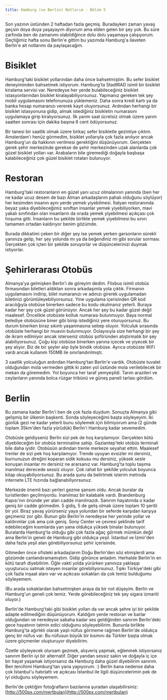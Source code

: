 ```yaml
---
title: Hamburg (ve Berlin) Notlarım - Bölüm 5
---
```


Son yazının üstünden 2 haftadan fazla geçmiş. Buradayken zaman yavaş geçsin doya doya yaşayayım diyorum ama elden gelen bir şey yok. Bu süre zarfında ben de zamanımı olabildiğince dolu dolu yaşamaya çalışıyorum. Geçtiğimiz hafta sonu Berlin'e gittim bu yazımda Hamburg'a ilaveten Berlin'e ait notlarımı da paylaşacağım.

# Bisiklet

Hamburg'taki bisiklet yollarından daha önce bahsetmiştim. Bu sefer bisiklet deneyiminden bahsetmek istiyorum. Hamburg'ta StadtRAD isimli bir bisiklet kiralama servisi var. Neredeyse her yerde bulabileceğiniz bisiklet istasyonlarından bisiklet kiralayabiliyorsunuz. Yapmanız gereken tek şey mobil uygulamasını telefonunuza yüklemeniz. Daha sonra kredi kartı ya da banka hesap numaranızı vererek kayıt oluyorsunuz. Ardından herhangi bir bisiklet istasyonuna gidip, almak istediğiniz bisikletin numarasını uygulamaya girip kiralıyorsunuz. İlk yarım saat ücretsiz olmak üzere yarım saatten sonrası için dakika başına 6 cent ödüyorsunuz. 

Bir tanesi bir saatlik olmak üzere birkaç sefer bisikletle gezintiye çıktım. Amsterdam'ı henüz görmedim, bisiklet yollarıyla çok fazla anılıyor ancak Hamburg'un da hakkının verilmesi gerektiğini düşünüyorum. Gerçekten gerek şehir merkezinde gerekse de şehir merkezinden uzak alanlarda çok güzel bisiklet yolları var. Arabaların bile giremediği doğayla başbaşa kalabileceğiniz çok güzel bisiklet rotaları bulunuyor. 

# Restoran

Hamburg'taki restoranların en güzel yanı ucuz olmalarının yanında (ben her ne kadar ucuz desem de bazı Alman arkadaşlarım pahalı olduğunu söylüyor) her kesimden insanın aynı yerde yemek yiyebilmesi. İtalyan restoranında beyaz yaka diyebileceğimiz sınıftan insanlar yemek yiyebiliyorken, mavi yakalı sınıfından olan insanların da orada yemek yiyebilmesi açıkçası çok hoşuma gitti. İnsanların bu şekilde birlikte yemek yiyebilmesi bu sınırı tamamen ortadan kaldırıyor benim gözümde. 

Burada dikkatimi çeken bir diğer şey ise yemek yerken garsonların sürekli yanınıza gelip, her şey yolunda mı ya da beğendiniz mi gibi sorular sorması. Gerçekten çok içten bir şekilde soruyorlar ve düşüncelerinizi duymak istiyorlar.


# Şehirlerarası Otobüs

Almanya'ya gelmişken Berlin'i de göreyim dedim. Flixbus isimli otobüs firmasından biletleri aldıktan sonra arkadaşımla yola çıktık. Firmanın uygulamasını indirip, bilet numaranızı ve adınızı girerek uygulamadan biletinizi görüntüleyebiliyorsunuz. Yine uygulama içerisinden QR kod aracılığıyla otobüse binerken sadece bu kodu okutmanız yeterli. Buraya kadar her şey çok güzel görünüyor. Ancak her şey bu kadar güzel değil maalesef. Öncelikle otobüste koltuk numarası bulunmuyor. Baya normal belediye otobüsüne biner gibi binip istediğiniz yere oturuyorsunuz. Bu durum binerken biraz sıkıntı yaşanmasına sebep oluyor. Yolculuk sırasında otobüste herhangi bir muavin bulunmuyor. Dolayısıyla size herhangi bir şey de ikram edilmiyor ancak isterseniz otobüs şoföründen atıştırmalık bir şey alabiliyorsunuz. Çoğu kişi otobüse binerken yanına içecek ve yiyecek bir şey alıyor. Biz de bir şeyler alıp öyle bindik otobüse. Ayrıca otobüste WiFi vardı ancak kullanım 150MB ile sınırlandırılmıştı.

3 saatlik yolculuğun ardından Hamburg'tan Berlin'e vardık. Otobüste tuvalet olduğundan mola vermeden gittik ki zaten yol üstünde mola verilebilecek bir mekan da göremedim. Yol boyunca her taraf yemyeşildi. Tarım arazileri ve ceylanların yanında bolca rüzgar tribünü ve güneş paneli tarlası gördüm.

# Berlin

Bu zamana kadar Berlin'i ben de çok fazla duydum. Sonuçta Almanya gibi gelişmiş bir ülkenin başkenti. Sonda söyleyeceğimi başta söyleyeyim. İki günlük gezi ne kadar yeterli bunu söylemek için bilmiyorum ama (2 günde toplam 35km'den fazla yürüdük) Berlin'i Hamburg kadar sevemedim.

Otobüsle geldiyseniz Berlin sizi pek de hoş karşılamıyor. Gerçekten kötü diyebileceğim bir otobüs terminaline sahip. Gaziantep'teki otobüs terminali bile daha iyidir. Otobüsün ardından trenle merkeze seyahat ettim. Maalesef trenler de sizi pek hoş karşılamıyor. Trende uyuyan evsizler mi dersiniz, burnunuzun direğini koparan sidik kokusu mu dersiniz, yüksek sesle konuşan insanlar mı dersiniz ne ararsanız var. Hamburg'ta toplu taşıma inanılmaz derecede sessiz oluyor. Çok rahat bir şekilde yolculuk boyunca kitap okuyabiliyorsunuz. Bu arada şunu da belirtmek isterim metroda internete LTE hızında bağlanabiliyorsunuz.

Merkezde önemli bazı yerleri gezme şansım oldu. Ancak buralar da turistlerden geçilmiyordu. İnanılmaz bir kalabalık vardı. Brandenburg Kapısı'nın önünde yer alan cadde inanılmazdı. Sanırım hayatımda o kadar geniş bir cadde görmedim. 5 gidiş, 5 de geliş olmak üzere toplam 10 şeritli bir yol. Biraz yavaş yürürseniz yaya yolundan bir seferde karşıdan karşıya geçmeniz zor gibi. Bunun gibi Berlin'in neredeyse her yerinde yollar ve kaldırımlar çok ama çok geniş. Sony Center ve çevresi şeklinde tarif edebileceğim kısımlarda yan yana oldukça yüksek binalar bulunuyor. Buralarda Hamburg'ta olduğu gibi çok fazla ağaç görmek mümkün değil ama Berlin'in geneli de Hamburg gibi oldukça yeşil. İstanbul ve İzmir'den daha fazla yeşil alan görebiliyorsunuz şehir içerisinde.

Gitmeden önce ofisteki arkadaşlarım Doğu Berlin'den söz etmişlerdi ama gözümde canlandıramamıştım. Gidip görünce anladım. Herhalde Berlin'in en kötü tarafı diyebilirim. Öğle vakti yolda yürürken yanınıza yaklaşıp uyuşturucu satmak isteyen insanlar görebiliyorsunuz. Tıpkı Türkiye'deki gibi çok fazla inşaat alanı var ve açıkcası sokakları da çok temiz bulduğumu söyleyemem.

(Bu arada sokaklardan bahsetmişken araya da bir not düşeyim. Berlin ve Hamburg'un geneli çok temiz. Yerde görebileceğiniz tek şey sigara izmariti oluyor.)

Berlin'de Hamburg'taki gibi bisiklet yolları da var ancak şehre iyi bir şekilde adapte edilmediğini düşünüyorum. Kaldığım yerde restoran ve barlar olduğundan ve neredeyse sabaha kadar ses geldiğinden sanırım Berlin'deki gece hayatının tatmin edici olduğunu söyleyebilirim. Bununla birlikte Hamburg'ta ağırlıklı olarak yaşlı nüfus görmeme rağmen Berlin'de oldukça genç bir nüfus var. Bu nüfusun büyük bir kısmını da Türkler başta olmak üzere göçmenler oluşturuyor diyebilirim.

Özetle söyleyecek olursam gezmek, alışveriş yapmak, eğlenmek istiyorsanız sanırım Berlin iyi bir alternatif. Diğer yandan sessiz sakin ve doğayla iç içe bir hayat yaşamak istiyorsanız da Hamburg daha güzel diyebilirim sanırım. Ben tercihimi Hamburg'tan yana yapıyorum. :) Berlin bana nedense daha çok İstanbul'u hatırlattı ve açıkcası İstanbul ile ilgili düşüncelerimin pek de iyi olduğunu söyleyemem.

Berlin'de çektiğim fotoğrafların bazılarına şuradan ulaşabilirsiniz: [http://500px.com/mertbulan](http://500px.com/mertbulan)
